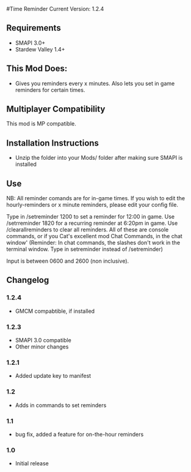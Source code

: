 ﻿#Time Reminder
Current Version: 1.2.4

## Requirements
- SMAPI 3.0+
- Stardew Valley 1.4+

## This Mod Does:
- Gives you reminders every x minutes. Also lets you set in game reminders for certain times.

## Multiplayer Compatibility
This mod is MP compatible.

## Installation Instructions
- Unzip the folder into your Mods/ folder after making sure SMAPI is installed

## Use
NB: All reminder comands are for in-game times. If you wish to edit the hourly-reminders or x minute reminders, please edit your config file.

Type in /setreminder 1200 to set a reminder for 12:00 in game. Use /setrreminder 1820 for a recurring reminder at 6:20pm in game. Use /clearallreminders to clear all reminders. All of these are console commands, or if you Cat's excellent mod Chat Commands, in the chat window'
(Reminder: In chat commands, the slashes don't work in the terminal window. Type in setreminder instead of /setreminder)

Input is between 0600 and 2600 (non inclusive).

## Changelog

### 1.2.4
 - GMCM compabtible, if installed

### 1.2.3
 - SMAPI 3.0 compatible
 - Other minor changes

### 1.2.1
- Added update key to manifest

### 1.2
 - Adds in commands to set reminders

### 1.1 
- bug fix, added a feature for on-the-hour reminders

### 1.0 
- Initial release
